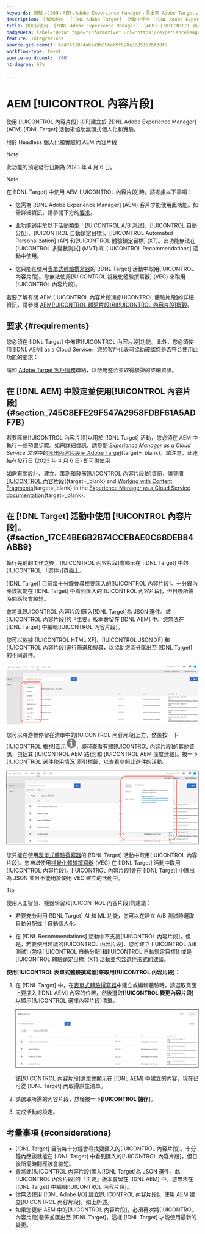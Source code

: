 ```yaml
---
keywords: 體驗；JSON；AEM；Adobe Experience Manager；匯出至 Adobe Target；內容片段；片段；CF；cf；無頭；個人化；實驗
description: 了解如何在  [!DNL Adobe Target]  活動中使用 [!DNL Adobe Experience Manager] [!UICONTROL 內容片段]。
title: 我如何使用  [!DNL Adobe Experience Manager]  (AEM) [!UICONTROL 內容片段]？
badgeBeta: label="Beta" type="Informative" url="https://experienceleague.adobe.com/docs/target/using/introduction/intro.html#beta newtab=true" tooltip="What are Target Beta release features?"
feature: Integrations
source-git-commit: 4dd74f10c4a6aa9b056ab9f528a38851576f38f7
workflow-type: tm+mt
source-wordcount: '760'
ht-degree: 97%

---
```


# AEM [!UICONTROL 內容片段]

使用 [!UICONTROL 內容片段] (CF)建立於 [!DNL Adobe Experience Manager] (AEM) [!DNL Target] 活動來協助無頭式個人化和實驗。

用於 Headless 個人化和實驗的 AEM 內容片段

>[!NOTE]
>
>此功能的預定發行日期為 2023 年 4 月 6 日。

>[!NOTE]
>
>在 [!DNL Target] 中使用 AEM [!UICONTROL 內容片段]時，請考慮以下事項：
> 
>* 您需為 [!DNL Adobe Experience Manager] (AEM) 客戶才能使用此功能。如需詳細資訊，請參閱下方的[要求](#section_AE6F0971E1574B3AA324003599B96E5A)。
>
>* 此功能適用於以下活動類型：[!UICONTROL A/B 測試]、[!UICONTROL 自動分配]、[!UICONTROL 自動鎖定目標]、[!UICONTROL Automated Personalization] (AP) 和[!UICONTROL 體驗鎖定目標] (XT)。此功能無法在[!UICONTROL 多變數測試] (MVT) 和 [!UICONTROL Recommendations] 活動中使用。
>
>* 您只能在使用[表單式體驗撰寫器](/help/main/c-experiences/form-experience-composer.md)的 [!DNL Target] 活動中取用[!UICONTROL 內容片段]。您無法使用[!UICONTROL 視覺化體驗撰寫器] (VEC) 來取用[!UICONTROL 內容片段]。


若要了解有關 AEM [!UICONTROL 內容片段]和[!UICONTROL 體驗片段]的詳細資訊，請參閱 [AEM[!UICONTROL 體驗片段]和[!UICONTROL 內容片段]概觀](/help/main/c-integrating-target-with-mac/aem/aem-experience-and-content-fragments.md)。

## 要求 {#requirements}

您必須在 [!DNL Target] 中佈建[!UICONTROL 內容片段]功能。此外，您必須使用 [!DNL AEM] as a Cloud Service。您的客戶代表可協助確認您是否符合使用此功能的要求：

請和 [Adobe Target 客戶服務](/help/main/cmp-resources-and-contact-information.md#reference_ACA3391A00EF467B87930A450050077C)聯絡，以啟用整合並取得驗證的詳細資訊。

## 在 [!DNL AEM] 中設定並使用[!UICONTROL 內容片段] {#section_745C8EFE29F547A2958FDBF61A5ADF7B}

若要匯出[!UICONTROL 內容片段]以用於 [!DNL Target] 活動，您必須在 AEM 中執行一些預備步驟。如需詳細資訊，請參閱 *Experience Manager as a Cloud Service 文件*&#x200B;中的[匯出內容片段至 Adobe Target](https://experienceleague.adobe.com/docs/experience-manager-cloud-service/content/sites/integrations/content-fragments-target.html){target=_blank}。請注意，此連結在發行日 (2023 年 4 月 6 日) 即可供使用

如需有關設計、建立、策劃和發佈[!UICONTROL 內容片段]的資訊，請參閱[[!UICONTROL 內容片段]](https://experienceleague.adobe.com/docs/experience-manager-cloud-service/content/sites/authoring/fundamentals/content-fragments.html?lang=en){target=_blank} and [Working with Content Fragments](https://experienceleague.adobe.com/docs/experience-manager-cloud-service/content/sites/administering/content-fragments/content-fragments.html){target=_blank} in the [Experience Manager as a Cloud Service documentation](https://experienceleague.adobe.com/docs/experience-manager-cloud-service/content/home.html){target=_blank}。

## 在 [!DNL Target] 活動中使用 [!UICONTROL 內容片段]。 {#section_17CE4BE6B2B74CCEBAE0C68DEB84ABB9}

執行先前的工作之後，[!UICONTROL 內容片段]會顯示在 [!DNL Target] 中的[!UICONTROL 「選件」]頁面上。

[!DNL Target] 目前每十分鐘會尋找要匯入的[!UICONTROL 內容片段]。十分鐘內應該就能在 [!DNL Target] 中看到匯入的[!UICONTROL 內容片段]，但日後所需時間應該會縮短。

會將此[!UICONTROL 內容片段]匯入[!DNL Target]為 JSON 選件。該[!UICONTROL 內容片段]的「主要」版本會留在 [!DNL AEM] 中。您無法在 [!DNL Target] 中編輯[!UICONTROL 內容片段]。

您可以依據 [!UICONTROL HTML XF]、[!UICONTROL JSON XF] 和[!UICONTROL 內容片段]進行篩選和搜尋，以協助您區分匯出至 [!DNL Target] 的不同選件。

![依據內容片段類型進行篩選：Target UI 中的 HTML 或 JSON](/help/main/c-integrating-target-with-mac/aem/assets/fragment-types.png)

您可以將游標停留在清單中的[!UICONTROL 內容片段]上方，然後按一下[!UICONTROL 檢視]圖示![資訊圖示](/help/main/c-integrating-target-with-mac/aem/assets/icon-info.png)，即可查看有關[!UICONTROL 內容片段]的其他資訊，包括其 [!UICONTROL AEM 路徑]和 [!UICONTROL AEM 深度連結]。按一下[!UICONTROL 選件使用情況]索引標籤，以查看參照此選件的活動。

![內容片段資訊快顯視窗](/help/main/c-integrating-target-with-mac/aem/assets/cf-info-popup.png)

您只能在使用[表單式體驗撰寫器](/help/main/c-experiences/form-experience-composer.md)的 [!DNL Target] 活動中取用[!UICONTROL 內容片段]。您&#x200B;*無法*&#x200B;使用[視覺化體驗撰寫器](/help/main/c-experiences/c-visual-experience-composer/visual-experience-composer.md) (VEC) 在 [!DNL Target] 活動中取用[!UICONTROL 內容片段]。[!UICONTROL 內容片段]會在 [!DNL Target] 中匯出為 JSON 並且不能用於使用 VEC 建立的活動中。

>[!TIP]
>
>使用人工智慧、機器學習和[!UICONTROL 內容片段]的建議：
>
>* 若要充分利用 [!DNL Target] AI 和 ML 功能，您可以在建立 A/B 測試時選取[自動分配](/help/main/c-activities/automated-traffic-allocation/automated-traffic-allocation.md#concept_A1407678796B4C569E94CBA8A9F7F5D4)或[「自動個人化](/help/main/c-activities/auto-target/auto-target-to-optimize.md)。
>
>* 在 [!DNL Recommendations] 活動中不支援[!UICONTROL 內容片段]。但是，若要使用建議的[!UICONTROL 內容片段]，您可建立 [!UICONTROL A/B 測試] (包括[!UICONTROL 自動分配]和[!UICONTROL 自動鎖定目標]) 或是[!UICONTROL 體驗鎖定目標] (XT) 活動並[包含選件形式的建議](/help/main/c-recommendations/recommendations-as-an-offer.md)。


**使用[!UICONTROL 表單式體驗撰寫器]來取用[!UICONTROL 內容片段]：**

1. 在 [!DNL Target] 中，在[表單式體驗撰寫器](/help/main/c-experiences/form-experience-composer.md#task_FAC842A6535045B68B4C1AD3E657E56E)中建立或編輯體驗時，請選取頁面上要插入 [!DNL AEM] 內容的位置，然後選取&#x200B;**[!UICONTROL 變更內容片段]**&#x200B;以顯示[!UICONTROL 選擇內容片段]清單。

   ![content_fragment_list image](/help/main/c-integrating-target-with-mac/aem/assets/choose-content-fragment.png)

   該[!UICONTROL 內容片段]清單會顯示在 [!DNL AEM] 中建立的內容，現在已可從 [!DNL Target] 內取得原生清單。

1. 請選取所需的內容片段，然後按一下&#x200B;**[!UICONTROL 儲存]**。
1. 完成活動的設定。

## 考量事項 {#considerations}

* [!DNL Target] 目前每十分鐘會尋找要匯入的[!UICONTROL 內容片段]。十分鐘內應該就能在 [!DNL Target] 中看到匯入的[!UICONTROL 內容片段]，但日後所需時間應該會縮短。
* 會將此[!UICONTROL 內容片段]匯入[!DNL Target]為 JSON 選件。此[!UICONTROL 內容片段]的「主要」版本會留在 [!DNL AEM] 中。您無法在 [!DNL Target] 中編輯[!UICONTROL 內容片段]。
* 你無法使用 [!DNL Adobe I/O] 建立[!UICONTROL 內容片段]。使用 AEM 建立[!UICONTROL 內容片段]，如上所述。
* 如果您更新 AEM 中的[!UICONTROL 內容片段]，必須再次將[!UICONTROL 內容片段]發佈並匯出至 [!DNL Target]，這樣 [!DNL Target] 才能使用最新的變更。